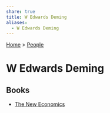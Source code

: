 ```yaml
---
share: true
title: W Edwards Deming
aliases:
  - W Edwards Deming
---
```

[Home](../index.md) > [People](./index.md)  
# W Edwards Deming  
## Books  
* [The New Economics](../books/the-new-economics.md)  
